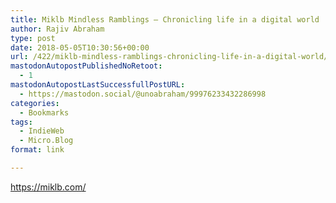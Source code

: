 ```yaml
---
title: Miklb Mindless Ramblings – Chronicling life in a digital world
author: Rajiv Abraham
type: post
date: 2018-05-05T10:30:56+00:00
url: /422/miklb-mindless-ramblings-chronicling-life-in-a-digital-world/
mastodonAutopostPublishedNoRetoot:
  - 1
mastodonAutopostLastSuccessfullPostURL:
  - https://mastodon.social/@unoabraham/99976233432286998
categories:
  - Bookmarks
tags:
  - IndieWeb
  - Micro.Blog
format: link

---
```

<https://miklb.com/>